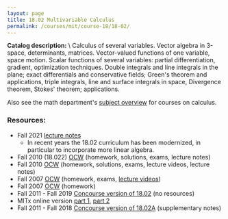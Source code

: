 ```yaml
---
layout: page
title: 18.02 Multivariable Calculus
permalink: /courses/mit/course-18/18-02/
---
```


**Catalog description:**
\\
Calculus of several variables. Vector algebra in 3-space, determinants, matrices. Vector-valued functions of one variable, space motion. Scalar functions of several variables: partial differentiation, gradient, optimization techniques. Double integrals and line integrals in the plane; exact differentials and conservative fields; Green's theorem and applications, triple integrals, line and surface integrals in space, Divergence theorem, Stokes' theorem; applications.

Also see the math department's [subject overview](https://math.mit.edu/academics/undergrad/first/calculus.html) for courses on calculus.

### Resources:
- Fall 2021 [lecture notes](https://math.mit.edu/~poonen/notes02.pdf)
  - In recent years the 18.02 curriculum has been modernized, in particular to incorporate more linear algebra.
- Fall 2010 (18.022) [OCW](https://ocw.mit.edu/courses/18-022-calculus-of-several-variables-fall-2010/) (homework, solutions, exams, lecture notes)
- Fall 2010 [OCW](https://ocw.mit.edu/courses/18-02sc-multivariable-calculus-fall-2010/) (homework, solutions, exams, lecture videos, lecture notes)
- Fall 2007 [OCW](https://ocw.mit.edu/courses/18-02-multivariable-calculus-fall-2007/) (homework, exams, [lecture videos](https://www.youtube.com/watch?v=PxCxlsl_YwY&list=PL4C4C8A7D06566F38))
- Fall 2007 [OCW](https://ocw.mit.edu/courses/18-02-multivariable-calculus-spring-2006/) (homework)
- Fall 2011 - Fall 2019 [Concourse version of 18.02](http://math.rwinters.com/1802/) (no resources)
- MITx online version [part 1](https://mitxonline.mit.edu/courses/course-v1:MITxT+18.02.1x/), [part 2](https://mitxonline.mit.edu/courses/course-v1:MITxT+18.02.2x/)
- Fall 2011 - Fall 2018 [Concourse version of 18.02A](http://math.rwinters.com/18012A/) (supplementary notes)